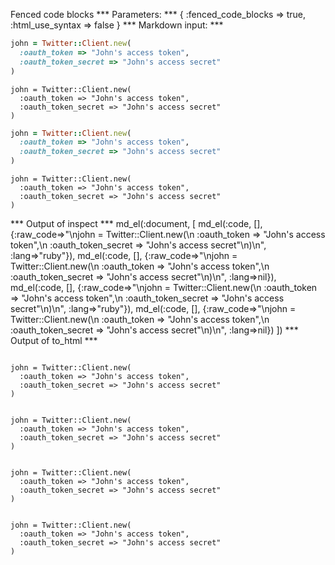 Fenced code blocks
*** Parameters: ***
{ :fenced_code_blocks => true, :html_use_syntax => false }
*** Markdown input: ***
```ruby
john = Twitter::Client.new(
  :oauth_token => "John's access token",
  :oauth_token_secret => "John's access secret"
)
```

```
john = Twitter::Client.new(
  :oauth_token => "John's access token",
  :oauth_token_secret => "John's access secret"
)
```

~~~~~ruby
john = Twitter::Client.new(
  :oauth_token => "John's access token",
  :oauth_token_secret => "John's access secret"
)
~~~~~~~

~~~~~
john = Twitter::Client.new(
  :oauth_token => "John's access token",
  :oauth_token_secret => "John's access secret"
)
~~~~~
*** Output of inspect ***
md_el(:document, [
	md_el(:code, [], {:raw_code=>"\njohn = Twitter::Client.new(\n  :oauth_token => \"John's access token\",\n  :oauth_token_secret => \"John's access secret\"\n)\n", :lang=>"ruby"}),
	md_el(:code, [], {:raw_code=>"\njohn = Twitter::Client.new(\n  :oauth_token => \"John's access token\",\n  :oauth_token_secret => \"John's access secret\"\n)\n", :lang=>nil}),
	md_el(:code, [], {:raw_code=>"\njohn = Twitter::Client.new(\n  :oauth_token => \"John's access token\",\n  :oauth_token_secret => \"John's access secret\"\n)\n", :lang=>"ruby"}),
	md_el(:code, [], {:raw_code=>"\njohn = Twitter::Client.new(\n  :oauth_token => \"John's access token\",\n  :oauth_token_secret => \"John's access secret\"\n)\n", :lang=>nil})
])
*** Output of to_html ***
<pre><code class="ruby">
john = Twitter::Client.new(
  :oauth_token =&gt; "John's access token",
  :oauth_token_secret =&gt; "John's access secret"
)
</code></pre>

<pre><code>
john = Twitter::Client.new(
  :oauth_token =&gt; "John's access token",
  :oauth_token_secret =&gt; "John's access secret"
)
</code></pre>

<pre><code class="ruby">
john = Twitter::Client.new(
  :oauth_token =&gt; "John's access token",
  :oauth_token_secret =&gt; "John's access secret"
)
</code></pre>

<pre><code>
john = Twitter::Client.new(
  :oauth_token =&gt; "John's access token",
  :oauth_token_secret =&gt; "John's access secret"
)
</code></pre>

